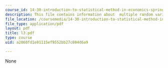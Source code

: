 ```yaml
---
course_id: 14-30-introduction-to-statistical-method-in-economics-spring-2006
description: This file contains information about  multiple random variables.
file_location: /coursemedia/14-30-introduction-to-statistical-method-in-economics-spring-2006/a2860fd1e01115ef9552bb27c884d6a9_l3.pdf
file_type: application/pdf
layout: pdf
title: l3.pdf
type: course
uid: a2860fd1e01115ef9552bb27c884d6a9

---
```

None